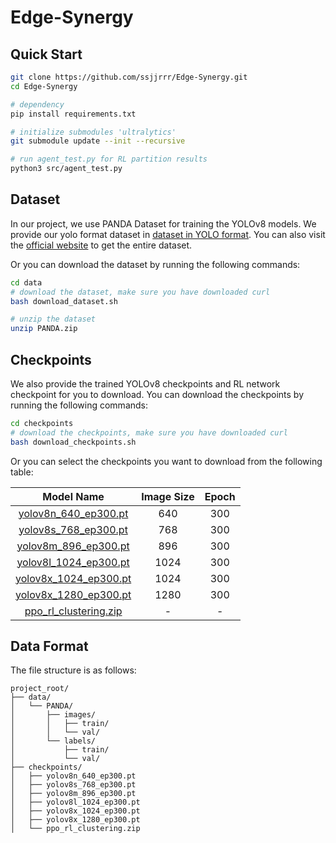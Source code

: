 # Edge-Synergy

## Quick Start

```bash
git clone https://github.com/ssjjrrr/Edge-Synergy.git
cd Edge-Synergy

# dependency
pip install requirements.txt

# initialize submodules 'ultralytics'
git submodule update --init --recursive

# run agent_test.py for RL partition results
python3 src/agent_test.py
```

## Dataset

In our project, we use PANDA Dataset for training the YOLOv8 models. We provide our yolo format dataset in [dataset in YOLO format](https://drive.google.com/file/d/1fYKes3c8CeWrupWZ-gJHummlX8D4a69H/view?usp=sharing). You can also visit the [official website](https://gigavision.cn/data/news/?nav=DataSet%20Panda&type=nav%2Findex.html) to get the entire dataset.

Or you can download the dataset by running the following commands:

```bash
cd data
# download the dataset, make sure you have downloaded curl
bash download_dataset.sh

# unzip the dataset
unzip PANDA.zip
```

## Checkpoints

We also provide the trained YOLOv8 checkpoints and RL network checkpoint for you to download. You can download the checkpoints by running the following commands:
```bash
cd checkpoints
# download the checkpoints, make sure you have downloaded curl
bash download_checkpoints.sh
```

Or you can select the checkpoints you want to download from the following table:

|Model Name|Image Size|Epoch|
|:---:|:---:|:---:|
|[yolov8n_640_ep300.pt](https://drive.google.com/file/d/155hpRllOb63Wg62-qNT1mJrl8tsE1Ul3/view?usp=drive_link)|640|300|
|[yolov8s_768_ep300.pt](https://drive.google.com/file/d/1nNEKdLZfwVavbfPsi_44zzGs9JLG-YID/view?usp=drive_link)|768|300|
|[yolov8m_896_ep300.pt](https://drive.google.com/file/d/1PPt7Z5q1qoZs6jGIW1u6gvgyRlsTStYn/view?usp=drive_link)|896|300|
|[yolov8l_1024_ep300.pt](https://drive.google.com/file/d/1EGOEhiX9H2pmmuz32ubFvPnLGBn6snJ3/view?usp=drive_link)|1024|300|
|[yolov8x_1024_ep300.pt](https://drive.google.com/file/d/1AZcSeba0JKFfeIZ-JxBiOK_TDlhz9yqT/view?usp=drive_link)|1024|300|
|[yolov8x_1280_ep300.pt](https://drive.google.com/file/d/1M4Y6PM6bupm-1d2UPKYqFNTiaiS_Exbu/view?usp=drive_link)|1280|300|
|[ppo_rl_clustering.zip](https://drive.google.com/file/d/14s7VwU7w7wYUqI37TOJFCoQC2BHOTJ8E/view?usp=sharing)|-|-|

## Data Format

The file structure is as follows:

```
project_root/
├── data/
│   └── PANDA/
│       ├── images/
│       │   ├── train/
│       │   └── val/
│       └── labels/
│           ├── train/
│           └── val/
├── checkpoints/
│   ├── yolov8n_640_ep300.pt
│   ├── yolov8s_768_ep300.pt
│   ├── yolov8m_896_ep300.pt
│   ├── yolov8l_1024_ep300.pt
│   ├── yolov8x_1024_ep300.pt
│   ├── yolov8x_1280_ep300.pt
│   └── ppo_rl_clustering.zip
```
